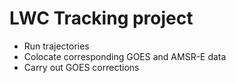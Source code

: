# LWC Tracking project


- Run trajectories
- Colocate corresponding GOES and AMSR-E data
- Carry out GOES corrections

